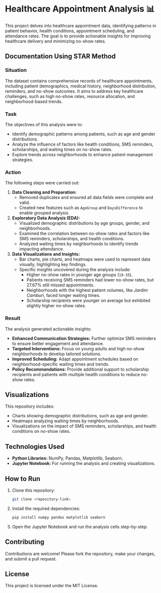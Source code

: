 # Healthcare Appointment Analysis 📊

This project delves into healthcare appointment data, identifying patterns in patient behavior, health conditions, appointment scheduling, and attendance rates. The goal is to provide actionable insights for improving healthcare delivery and minimizing no-show rates.

## **Documentation Using STAR Method**

### **Situation**
The dataset contains comprehensive records of healthcare appointments, including patient demographics, medical history, neighborhood distribution, reminders, and no-show outcomes. It aims to address key healthcare challenges, such as high no-show rates, resource allocation, and neighborhood-based trends.

### **Task**
The objectives of this analysis were to:
- Identify demographic patterns among patients, such as age and gender distributions.
- Analyze the influence of factors like health conditions, SMS reminders, scholarships, and waiting times on no-show rates.
- Explore trends across neighborhoods to enhance patient management strategies.

### **Action**
The following steps were carried out:
1. **Data Cleaning and Preparation:**
   - Removed duplicates and ensured all data fields were complete and valid.
   - Created new features such as `AgeGroup` and `DaysDifference` to enable grouped analysis.
2. **Exploratory Data Analysis (EDA):**
   - Visualized demographic distributions by age groups, gender, and neighborhoods.
   - Examined the correlation between no-show rates and factors like SMS reminders, scholarships, and health conditions.
   - Analyzed waiting times by neighborhoods to identify trends impacting attendance.
3. **Data Visualizations and Insights:**
   - Bar charts, pie charts, and heatmaps were used to represent data visually, highlighting key findings.
   - Specific insights uncovered during the analysis include:
     - Higher no-show rates in younger age groups (`19-35`).
     - Patients receiving SMS reminders had lower no-show rates, but 27.67% still missed appointments.
     - Neighborhoods with the highest patient volumes, like *Jardim Camburi*, faced longer waiting times.
     - Scholarship recipients were younger on average but exhibited slightly higher no-show rates.

### **Result**
The analysis generated actionable insights:
- **Enhanced Communication Strategies:** Further optimize SMS reminders to ensure better engagement and attendance.
- **Targeted Interventions:** Focus on young adults and high no-show neighborhoods to develop tailored solutions.
- **Improved Scheduling:** Adapt appointment schedules based on neighborhood-specific waiting times and trends.
- **Policy Recommendations:** Provide additional support to scholarship recipients and patients with multiple health conditions to reduce no-show rates.

## **Visualizations**
This repository includes:
- Charts showing demographic distributions, such as age and gender.
- Heatmaps analyzing waiting times by neighborhoods.
- Visualizations on the impact of SMS reminders, scholarships, and health conditions on no-show rates.

## **Technologies Used**
- **Python Libraries:** NumPy, Pandas, Matplotlib, Seaborn.
- **Jupyter Notebook:** For running the analysis and creating visualizations.

## **How to Run**
1. Clone this repository:
   ```bash
   git clone <repository-link>
   ```
2. Install the required dependencies:
   ```bash
   pip install numpy pandas matplotlib seaborn
   ```
3. Open the Jupyter Notebook and run the analysis cells step-by-step.

## **Contributing**
Contributions are welcome! Please fork the repository, make your changes, and submit a pull request.

## **License**
This project is licensed under the MIT License.

